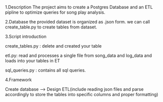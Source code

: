 1.Description
The project aims to create a Postgres Database and an ETL pipline to optimize queries for song play analysis.

2.Database
the provided dataset is organized as .json form. we can call create_table.py to create tables from dataset.

3.Script introduction

create_tables.py : delete and created your table

etl.py: read and processes a single file from song_data and log_data and loads into your tables in ET

sql_queries.py : contains all sql queries.

4.Framework 

Create database -->  Design ETL(include reading json files and parse accordingly to store the tables into specific columns and proper formatting)